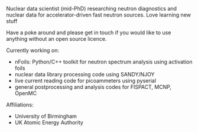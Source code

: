 Nuclear data scientist (mid-PhD) researching neutron diagnostics and nuclear data for accelerator-driven fast neutron sources. Love learning new stuff 

Have a poke around and please get in touch if you would like to use anything without an open source licence.

Currently working on:
- nFoils: Python/C++ toolkit for neutron spectrum analysis using activation foils
- nuclear data library processing code using SANDY/NJOY
- live current reading code for picoammeters using pyserial
- general postprocessing and analysis codes for FISPACT, MCNP, OpenMC

Affiliations: 
- University of Birmingham
- UK Atomic Energy Authority
